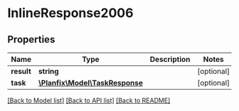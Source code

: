 # InlineResponse2006

## Properties
Name | Type | Description | Notes
------------ | ------------- | ------------- | -------------
**result** | **string** |  | [optional] 
**task** | [**\Planfix\Model\TaskResponse**](TaskResponse.md) |  | [optional] 

[[Back to Model list]](../../README.md#documentation-for-models) [[Back to API list]](../../README.md#documentation-for-api-endpoints) [[Back to README]](../../README.md)

